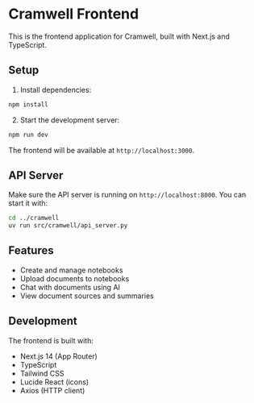 # Cramwell Frontend

This is the frontend application for Cramwell, built with Next.js and TypeScript.

## Setup

1. Install dependencies:
```bash
npm install
```

2. Start the development server:
```bash
npm run dev
```

The frontend will be available at `http://localhost:3000`.

## API Server

Make sure the API server is running on `http://localhost:8000`. You can start it with:

```bash
cd ../cramwell
uv run src/cramwell/api_server.py
```

## Features

- Create and manage notebooks
- Upload documents to notebooks
- Chat with documents using AI
- View document sources and summaries

## Development

The frontend is built with:
- Next.js 14 (App Router)
- TypeScript
- Tailwind CSS
- Lucide React (icons)
- Axios (HTTP client) 